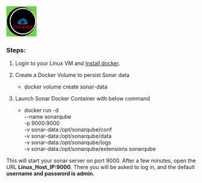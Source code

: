 <img src="../images/c4logo.png">

### Steps:
1. Login to your Linux VM and [Install docker](https://github.com/submah/docker-tutorials/edit/master/install_docker_centos7.md).

2. Create a Docker Volume to persist Sonar data
    * docker volume create sonar-data

3. Launch Sonar Docker Container with below command
    * docker run -d \
    --name sonarqube \
    -p 9000:9000 \
    -v sonar-data:/opt/sonarqube/conf \
    -v sonar-data:/opt/sonarqube/data \
    -v sonar-data:/opt/sonarqube/logs \
    -v sonar-data:/opt/sonarqube/extensions sonarqube

This will start your sonar server on port 9000. After a few minutes, open the URL **Linux_Host_IP:9000**. There you will be asked to log in, and the default **username and password is admin**.

